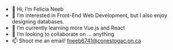 - 👋 Hi, I’m Felicia Neeb
- 👀 I’m interested in Front-End Web Development, but I also enjoy designing databases.
- 🌱 I’m currently learning more Vue.js and React
- 💞️ I’m looking to collaborate on ... anything
- 📫 Shoot me an email! fneeb6741@conestogac.on.ca

<!---
fneeb6741/fneeb6741 is a ✨ special ✨ repository because its `README.md` (this file) appears on your GitHub profile.
You can click the Preview link to take a look at your changes.
--->
